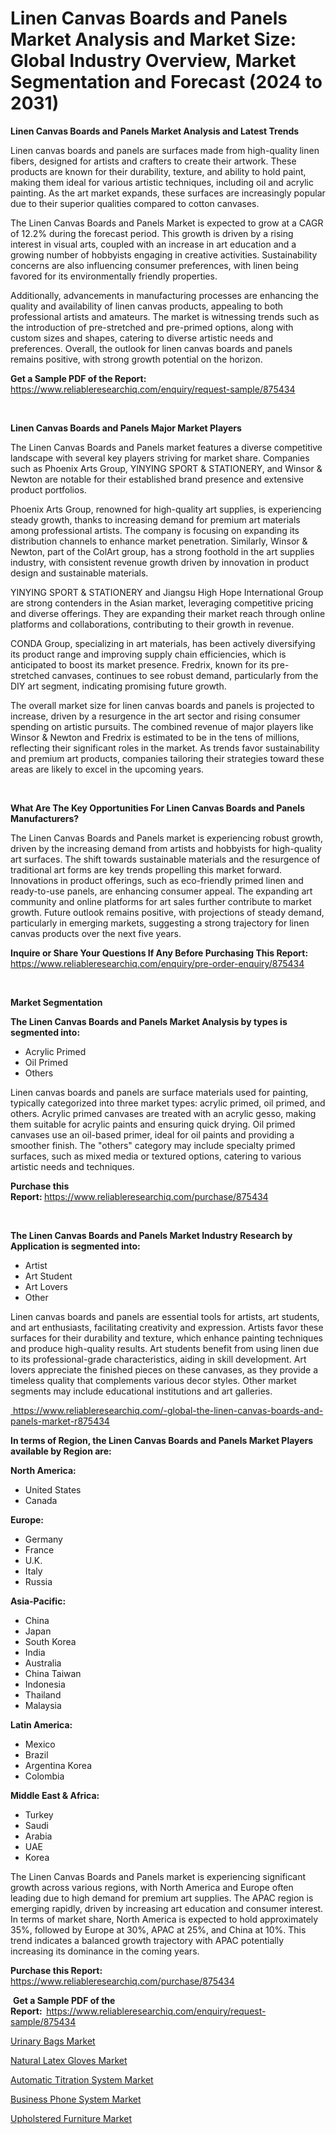 <p><h1>Linen Canvas Boards and Panels Market Analysis and Market Size: Global Industry Overview, Market Segmentation and Forecast (2024 to 2031)</h1></p><p><strong>Linen Canvas Boards and Panels Market Analysis and Latest Trends</strong></p>
<p><p>Linen canvas boards and panels are surfaces made from high-quality linen fibers, designed for artists and crafters to create their artwork. These products are known for their durability, texture, and ability to hold paint, making them ideal for various artistic techniques, including oil and acrylic painting. As the art market expands, these surfaces are increasingly popular due to their superior qualities compared to cotton canvases. </p><p>The Linen Canvas Boards and Panels Market is expected to grow at a CAGR of 12.2% during the forecast period. This growth is driven by a rising interest in visual arts, coupled with an increase in art education and a growing number of hobbyists engaging in creative activities. Sustainability concerns are also influencing consumer preferences, with linen being favored for its environmentally friendly properties. </p><p>Additionally, advancements in manufacturing processes are enhancing the quality and availability of linen canvas products, appealing to both professional artists and amateurs. The market is witnessing trends such as the introduction of pre-stretched and pre-primed options, along with custom sizes and shapes, catering to diverse artistic needs and preferences. Overall, the outlook for linen canvas boards and panels remains positive, with strong growth potential on the horizon.</p></p>
<p><strong>Get a Sample PDF of the Report:&nbsp;</strong> <a href="https://www.reliableresearchiq.com/enquiry/request-sample/875434">https://www.reliableresearchiq.com/enquiry/request-sample/875434</a></p>
<p>&nbsp;</p>
<p><strong>Linen Canvas Boards and Panels Major Market Players</strong></p>
<p><p>The Linen Canvas Boards and Panels market features a diverse competitive landscape with several key players striving for market share. Companies such as Phoenix Arts Group, YINYING SPORT & STATIONERY, and Winsor & Newton are notable for their established brand presence and extensive product portfolios. </p><p>Phoenix Arts Group, renowned for high-quality art supplies, is experiencing steady growth, thanks to increasing demand for premium art materials among professional artists. The company is focusing on expanding its distribution channels to enhance market penetration. Similarly, Winsor & Newton, part of the ColArt group, has a strong foothold in the art supplies industry, with consistent revenue growth driven by innovation in product design and sustainable materials.</p><p>YINYING SPORT & STATIONERY and Jiangsu High Hope International Group are strong contenders in the Asian market, leveraging competitive pricing and diverse offerings. They are expanding their market reach through online platforms and collaborations, contributing to their growth in revenue.</p><p>CONDA Group, specializing in art materials, has been actively diversifying its product range and improving supply chain efficiencies, which is anticipated to boost its market presence. Fredrix, known for its pre-stretched canvases, continues to see robust demand, particularly from the DIY art segment, indicating promising future growth.</p><p>The overall market size for linen canvas boards and panels is projected to increase, driven by a resurgence in the art sector and rising consumer spending on artistic pursuits. The combined revenue of major players like Winsor & Newton and Fredrix is estimated to be in the tens of millions, reflecting their significant roles in the market. As trends favor sustainability and premium art products, companies tailoring their strategies toward these areas are likely to excel in the upcoming years.</p></p>
<p>&nbsp;</p>
<p><strong>What Are The Key Opportunities For Linen Canvas Boards and Panels Manufacturers?</strong></p>
<p><p>The Linen Canvas Boards and Panels market is experiencing robust growth, driven by the increasing demand from artists and hobbyists for high-quality art surfaces. The shift towards sustainable materials and the resurgence of traditional art forms are key trends propelling this market forward. Innovations in product offerings, such as eco-friendly primed linen and ready-to-use panels, are enhancing consumer appeal. The expanding art community and online platforms for art sales further contribute to market growth. Future outlook remains positive, with projections of steady demand, particularly in emerging markets, suggesting a strong trajectory for linen canvas products over the next five years.</p></p>
<p><strong>Inquire or Share Your Questions If Any Before Purchasing This Report:</strong> <a href="https://www.reliableresearchiq.com/enquiry/pre-order-enquiry/875434">https://www.reliableresearchiq.com/enquiry/pre-order-enquiry/875434</a></p>
<p>&nbsp;</p>
<p><strong>Market Segmentation</strong></p>
<p><strong>The Linen Canvas Boards and Panels Market Analysis by types is segmented into:</strong></p>
<p><ul><li>Acrylic Primed</li><li>Oil Primed</li><li>Others</li></ul></p>
<p><p>Linen canvas boards and panels are surface materials used for painting, typically categorized into three market types: acrylic primed, oil primed, and others. Acrylic primed canvases are treated with an acrylic gesso, making them suitable for acrylic paints and ensuring quick drying. Oil primed canvases use an oil-based primer, ideal for oil paints and providing a smoother finish. The "others" category may include specialty primed surfaces, such as mixed media or textured options, catering to various artistic needs and techniques.</p></p>
<p><strong>Purchase this Report:&nbsp;</strong><a href="https://www.reliableresearchiq.com/purchase/875434">https://www.reliableresearchiq.com/purchase/875434</a></p>
<p>&nbsp;</p>
<p><strong>The Linen Canvas Boards and Panels Market Industry Research by Application is segmented into:</strong></p>
<p><ul><li>Artist</li><li>Art Student</li><li>Art Lovers</li><li>Other</li></ul></p>
<p><p>Linen canvas boards and panels are essential tools for artists, art students, and art enthusiasts, facilitating creativity and expression. Artists favor these surfaces for their durability and texture, which enhance painting techniques and produce high-quality results. Art students benefit from using linen due to its professional-grade characteristics, aiding in skill development. Art lovers appreciate the finished pieces on these canvases, as they provide a timeless quality that complements various decor styles. Other market segments may include educational institutions and art galleries.</p></p>
<p><a href="https://www.reliableresearchiq.com/-global-the-linen-canvas-boards-and-panels-market-r875434">&nbsp;https://www.reliableresearchiq.com/-global-the-linen-canvas-boards-and-panels-market-r875434</a></p>
<p><strong>In terms of Region, the Linen Canvas Boards and Panels Market Players available by Region are:</strong></p>
<p>
    <p> <strong> North America: </strong>
        <ul>
            <li>United States</li>
            <li>Canada</li>
        </ul>
        </p> 
    <p> <strong> Europe: </strong>
        <ul>
            <li>Germany</li>
            <li>France</li>
            <li>U.K.</li>
            <li>Italy</li>
            <li>Russia</li>
        </ul>
        </p> 
    <p> <strong> Asia-Pacific: </strong>
        <ul>
            <li>China</li>
            <li>Japan</li>
            <li>South Korea</li>
            <li>India</li>
            <li>Australia</li>
            <li>China Taiwan</li>
            <li>Indonesia</li>
            <li>Thailand</li>
            <li>Malaysia</li>
        </ul>
        </p> 
    <p> <strong> Latin America: </strong>
        <ul>
            <li>Mexico</li>
            <li>Brazil</li>
            <li>Argentina Korea</li>
            <li>Colombia</li>
        </ul>
        </p> 
    <p> <strong> Middle East & Africa: </strong>
        <ul>
            <li>Turkey</li>
            <li>Saudi</li>
            <li>Arabia</li>
            <li>UAE</li>
            <li>Korea</li>
        </ul>
    </p>
    </p>
<p><p>The Linen Canvas Boards and Panels market is experiencing significant growth across various regions, with North America and Europe often leading due to high demand for premium art supplies. The APAC region is emerging rapidly, driven by increasing art education and consumer interest. In terms of market share, North America is expected to hold approximately 35%, followed by Europe at 30%, APAC at 25%, and China at 10%. This trend indicates a balanced growth trajectory with APAC potentially increasing its dominance in the coming years.</p></p>
<p><strong>Purchase this Report: </strong><a href="https://www.reliableresearchiq.com/purchase/875434">https://www.reliableresearchiq.com/purchase/875434</a></p>
<p>&nbsp;<strong>Get a Sample PDF of the Report:&nbsp;&nbsp;</strong><a href="https://www.reliableresearchiq.com/enquiry/request-sample/875434">https://www.reliableresearchiq.com/enquiry/request-sample/875434</a></p>
<p><strong></strong></p>
<p><p><a href="https://www.linkedin.com/pulse/urinary-bags-market-global-regional-analysis-focus-region-ag6le?trackingId=jsqh4I0RROe90dsPkuJauA%3D%3D">Urinary Bags Market</a></p><p><a href="https://www.linkedin.com/pulse/natural-latex-gloves-industry-analysis-report-its-market-cmp7e?trackingId=hFXE3iCBRniCwuLFSe8sHw%3D%3D">Natural Latex Gloves Market</a></p><p><a href="https://www.linkedin.com/pulse/automatic-titration-system-market-research-report-exploring-vhcae?trackingId=JSra%2BuL1S0WfaTQE4T7bnA%3D%3D">Automatic Titration System Market</a></p><p><a href="https://www.linkedin.com/pulse/business-phone-system-market-growth-outlook-from-2024-2031-projecting-5urwc?trackingId=WTPYK3dWRcqA%2Fa58rrIiDQ%3D%3D">Business Phone System Market</a></p><p><a href="https://www.linkedin.com/pulse/booming-upholstered-furniture-market-sector-analysis-growth-rwhte?trackingId=cbTk9C1IS9%2BwrNosomBdzA%3D%3D">Upholstered Furniture Market</a></p></p>
